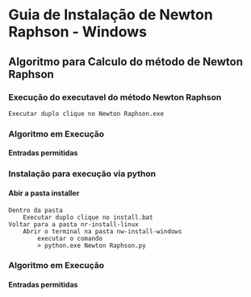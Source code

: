 # **Guia de Instalação de Newton Raphson - Windows**
## Algoritmo para Calculo do método de Newton Raphson

### Execução do executavel do método Newton Raphson
    Executar duplo clique no Newton Raphson.exe

### Algoritmo em Execução
#### Entradas permitidas

### Instalação para execução via python
#### Abir a pasta installer
    Dentro da pasta 
        Executar duplo clique no install.bat 
    Voltar para a pasta nr-install-linux 
        Abrir o terminal na pasta nw-install-windows
            executar o comando 
            > python.exe Newton Raphson.py

### Algoritmo em Execução
#### Entradas permitidas
